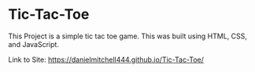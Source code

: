 # Tic-Tac-Toe

This Project is a simple tic tac toe game. This was built using HTML, CSS, and JavaScript.


Link to Site: https://danielmitchell444.github.io/Tic-Tac-Toe/
